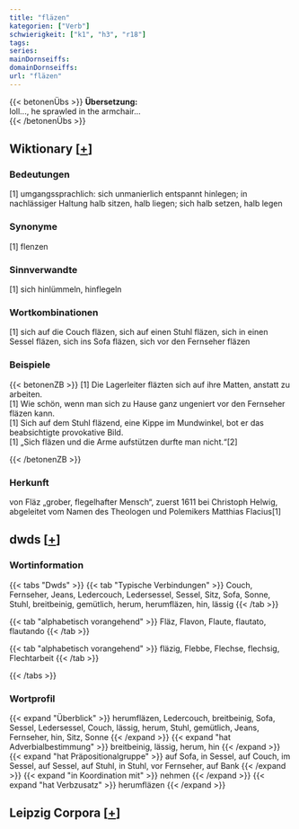 ```yaml
---
title: "fläzen"
kategorien: ["Verb"]
schwierigkeit: ["k1", "h3", "r18"]
tags:
series:
mainDornseiffs:
domainDornseiffs:
url: "fläzen"
---
```


{{< betonenÜbs >}}
**Übersetzung:**  
loll..., he sprawled in the armchair...  
{{< /betonenÜbs >}}

## Wiktionary [[+](https://de.wiktionary.org/wiki/fläzen)]

### Bedeutungen
[1] umgangssprachlich: sich unmanierlich entspannt hinlegen; in nachlässiger Haltung halb sitzen, halb liegen; sich halb setzen, halb legen  

### Synonyme
[1] flenzen  

### Sinnverwandte
[1] sich hinlümmeln, hinflegeln  

### Wortkombinationen
[1] sich auf die Couch fläzen, sich auf einen Stuhl fläzen, sich in einen Sessel fläzen, sich ins Sofa fläzen, sich vor den Fernseher fläzen  

### Beispiele
{{< betonenZB >}}
[1] Die Lagerleiter fläzten sich auf ihre Matten, anstatt zu arbeiten.  
[1] Wie schön, wenn man sich zu Hause ganz ungeniert vor den Fernseher fläzen kann.  
[1] Sich auf dem Stuhl fläzend, eine Kippe im Mundwinkel, bot er das beabsichtigte provokative Bild.  
[1] „Sich fläzen und die Arme aufstützen durfte man nicht.“[2]  

{{< /betonenZB >}}
### Herkunft
von Fläz „grober, flegelhafter Mensch“, zuerst 1611 bei Christoph Helwig, abgeleitet vom Namen des Theologen und Polemikers Matthias Flacius[1]  



## dwds [[+](https://www.dwds.de/wb/fläzen)]

### Wortinformation
{{< tabs "Dwds" >}}
{{< tab "Typische Verbindungen" >}}
Couch, Fernseher, Jeans, Ledercouch, Ledersessel, Sessel, Sitz, Sofa, Sonne, Stuhl, breitbeinig, gemütlich, herum, herumfläzen, hin, lässig
{{< /tab >}}

{{< tab "alphabetisch vorangehend" >}}
Fläz, Flavon, Flaute, flautato, flautando
{{< /tab >}}

{{< tab "alphabetisch vorangehend" >}}
fläzig, Flebbe, Flechse, flechsig, Flechtarbeit
{{< /tab >}}

{{< /tabs >}}

### Wortprofil
{{< expand "Überblick" >}} herumfläzen, Ledercouch, breitbeinig, Sofa, Sessel, Ledersessel, Couch, lässig, herum, Stuhl, gemütlich, Jeans, Fernseher, hin, Sitz, Sonne {{< /expand >}}
{{< expand "hat Adverbialbestimmung" >}} breitbeinig, lässig, herum, hin {{< /expand >}}
{{< expand "hat Präpositionalgruppe" >}} auf Sofa, in Sessel, auf Couch, im Sessel, auf Sessel, auf Stuhl, in Stuhl, vor Fernseher, auf Bank {{< /expand >}}
{{< expand "in Koordination mit" >}} nehmen {{< /expand >}}
{{< expand "hat Verbzusatz" >}} herumfläzen {{< /expand >}}

## Leipzig Corpora [[+](https://corpora.uni-leipzig.de/en/res?word=fläzen&corpusId=deu_newscrawl-public_2018)]

